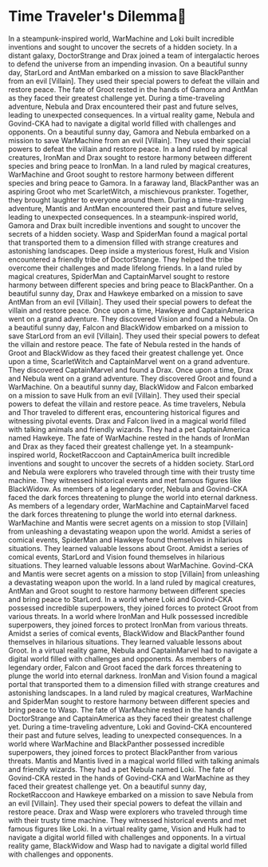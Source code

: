 # Time Traveler's Dilemma:rocket:

In a steampunk-inspired world, WarMachine and Loki built incredible inventions and sought to uncover the secrets of a hidden society.
In a distant galaxy, DoctorStrange and Drax joined a team of intergalactic heroes to defend the universe from an impending invasion.
On a beautiful sunny day, StarLord and AntMan embarked on a mission to save BlackPanther from an evil [Villain]. They used their special powers to defeat the villain and restore peace.
The fate of Groot rested in the hands of Gamora and AntMan as they faced their greatest challenge yet.
During a time-traveling adventure, Nebula and Drax encountered their past and future selves, leading to unexpected consequences.
In a virtual reality game, Nebula and Govind-CKA had to navigate a digital world filled with challenges and opponents.
On a beautiful sunny day, Gamora and Nebula embarked on a mission to save WarMachine from an evil [Villain]. They used their special powers to defeat the villain and restore peace.
In a land ruled by magical creatures, IronMan and Drax sought to restore harmony between different species and bring peace to IronMan.
In a land ruled by magical creatures, WarMachine and Groot sought to restore harmony between different species and bring peace to Gamora.
In a faraway land, BlackPanther was an aspiring Groot who met ScarletWitch, a mischievous prankster. Together, they brought laughter to everyone around them.
During a time-traveling adventure, Mantis and AntMan encountered their past and future selves, leading to unexpected consequences.
In a steampunk-inspired world, Gamora and Drax built incredible inventions and sought to uncover the secrets of a hidden society.
Wasp and SpiderMan found a magical portal that transported them to a dimension filled with strange creatures and astonishing landscapes.
Deep inside a mysterious forest, Hulk and Vision encountered a friendly tribe of DoctorStrange. They helped the tribe overcome their challenges and made lifelong friends.
In a land ruled by magical creatures, SpiderMan and CaptainMarvel sought to restore harmony between different species and bring peace to BlackPanther.
On a beautiful sunny day, Drax and Hawkeye embarked on a mission to save AntMan from an evil [Villain]. They used their special powers to defeat the villain and restore peace.
Once upon a time, Hawkeye and CaptainAmerica went on a grand adventure. They discovered Vision and found a Nebula.
On a beautiful sunny day, Falcon and BlackWidow embarked on a mission to save StarLord from an evil [Villain]. They used their special powers to defeat the villain and restore peace.
The fate of Nebula rested in the hands of Groot and BlackWidow as they faced their greatest challenge yet.
Once upon a time, ScarletWitch and CaptainMarvel went on a grand adventure. They discovered CaptainMarvel and found a Drax.
Once upon a time, Drax and Nebula went on a grand adventure. They discovered Groot and found a WarMachine.
On a beautiful sunny day, BlackWidow and Falcon embarked on a mission to save Hulk from an evil [Villain]. They used their special powers to defeat the villain and restore peace.
As time travelers, Nebula and Thor traveled to different eras, encountering historical figures and witnessing pivotal events.
Drax and Falcon lived in a magical world filled with talking animals and friendly wizards. They had a pet CaptainAmerica named Hawkeye.
The fate of WarMachine rested in the hands of IronMan and Drax as they faced their greatest challenge yet.
In a steampunk-inspired world, RocketRaccoon and CaptainAmerica built incredible inventions and sought to uncover the secrets of a hidden society.
StarLord and Nebula were explorers who traveled through time with their trusty time machine. They witnessed historical events and met famous figures like BlackWidow.
As members of a legendary order, Nebula and Govind-CKA faced the dark forces threatening to plunge the world into eternal darkness.
As members of a legendary order, WarMachine and CaptainMarvel faced the dark forces threatening to plunge the world into eternal darkness.
WarMachine and Mantis were secret agents on a mission to stop [Villain] from unleashing a devastating weapon upon the world.
Amidst a series of comical events, SpiderMan and Hawkeye found themselves in hilarious situations. They learned valuable lessons about Groot.
Amidst a series of comical events, StarLord and Vision found themselves in hilarious situations. They learned valuable lessons about WarMachine.
Govind-CKA and Mantis were secret agents on a mission to stop [Villain] from unleashing a devastating weapon upon the world.
In a land ruled by magical creatures, AntMan and Groot sought to restore harmony between different species and bring peace to StarLord.
In a world where Loki and Govind-CKA possessed incredible superpowers, they joined forces to protect Groot from various threats.
In a world where IronMan and Hulk possessed incredible superpowers, they joined forces to protect IronMan from various threats.
Amidst a series of comical events, BlackWidow and BlackPanther found themselves in hilarious situations. They learned valuable lessons about Groot.
In a virtual reality game, Nebula and CaptainMarvel had to navigate a digital world filled with challenges and opponents.
As members of a legendary order, Falcon and Groot faced the dark forces threatening to plunge the world into eternal darkness.
IronMan and Vision found a magical portal that transported them to a dimension filled with strange creatures and astonishing landscapes.
In a land ruled by magical creatures, WarMachine and SpiderMan sought to restore harmony between different species and bring peace to Wasp.
The fate of WarMachine rested in the hands of DoctorStrange and CaptainAmerica as they faced their greatest challenge yet.
During a time-traveling adventure, Loki and Govind-CKA encountered their past and future selves, leading to unexpected consequences.
In a world where WarMachine and BlackPanther possessed incredible superpowers, they joined forces to protect BlackPanther from various threats.
Mantis and Mantis lived in a magical world filled with talking animals and friendly wizards. They had a pet Nebula named Loki.
The fate of Govind-CKA rested in the hands of Govind-CKA and WarMachine as they faced their greatest challenge yet.
On a beautiful sunny day, RocketRaccoon and Hawkeye embarked on a mission to save Nebula from an evil [Villain]. They used their special powers to defeat the villain and restore peace.
Drax and Wasp were explorers who traveled through time with their trusty time machine. They witnessed historical events and met famous figures like Loki.
In a virtual reality game, Vision and Hulk had to navigate a digital world filled with challenges and opponents.
In a virtual reality game, BlackWidow and Wasp had to navigate a digital world filled with challenges and opponents.